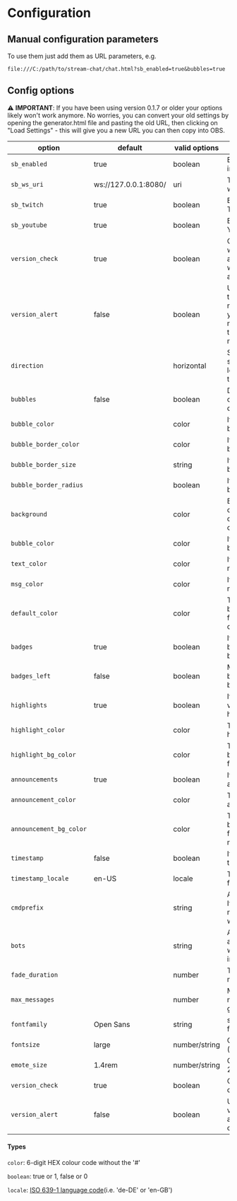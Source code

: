 # Configuration
## Manual configuration parameters

To use them just add them as URL parameters, e.g.

```
file:///C:/path/to/stream-chat/chat.html?sb_enabled=true&bubbles=true
```

## Config options

⚠️ **IMPORTANT**: If you have been using version 0.1.7 or older your options likely won't work anymore. No worries, you can convert your old settings by opening the generator.html file and pasting the old URL, then clicking on "Load Settings" - this will give you a new URL you can then copy into OBS.


| option             | default              | valid options | description                                                                                    | example                          |
|--------------------|----------------------|---------------|------------------------------------------------------------------------------------------------|----------------------------------|
| `sb_enabled`       | true                 | boolean       | Enable Streamer.Bot integration                                                                | `sb_enabled=true`                |
| `sb_ws_uri`        | ws://127.0.0.1:8080/ | uri           | The Streamer.Bot's local websocket URL                                                         | `ws_uri=ws://localhost:8080/`    |
| `sb_twitch`        | true                 | boolean       | Enable Streamer.Bot Twitch Messsages                                                           | `sb_twitch=true`                 |
| `sb_youtube`       | true                 | boolean       | Enable Streamer.Bot YouTube Messsages                                                          | `sb_youtube=true`                |
| `version_check`    | true                 | boolean       | Checks for new versions when starting the overlay and displays a warning when a new version is available | `version_check=true`   |
| `version_alert`    | false                | boolean       | Uses a popup instead of the obnoxiously large notification. CAREFUL: If you have the overlay setup more than once or reload the overlay frequently this might be a bad idea | `version_alert=true`   |
| `direction`        |                      | horizontal    | Set to "horizontal" this will scroll the text from right to left instead of bottom to top      | `direction=horizontal`           |
| `bubbles`          | false                | boolean       | Displays bubbles instead of the standard chat log display                                      | `bubbles=true`                   |
| `bubble_color`     |                      | color         | If set overrides chat bubble color                                                             | `bubble_color=00FF00`            |
| `bubble_border_color` |                   | color         | If set overrides chat bubble border color                                                             | `bubble_color=00FF00`            |
| `bubble_border_size` |                    | string        | If set overrides chat bubble border size                                                       | `bubble_border_size=2em`         |
| `bubble_border_radius` |                  | boolean       | If set overrides chat bubble border radius                                                     | `bubble_border_radius=1rem`      |
| `background`       |                      | color         | Background of the whole chat page. Careful: By default this will be overridden by OBS          | `background=000000`              |
| `bubble_color`     |                      | color         | If set overrides all chat bubble colours                                                       | `bubble_color=FF0000`            |
| `text_color`       |                      | color         | If set overrides all user name colours                                                         | `text_color=FF0000`              |
| `msg_color`        |                      | color         | If set overrides all message text colours                                                      | `msg_color=FF0000`               |
| `default_color`    |                      | color         | This sets the default background/bubble colour for users who don't have a colour set           | `default_color=FF0000`           |
| `badges`           | true                 | boolean       | If set to false this disable broadcaster/VIP/moderator badges                                  | `badges=false`                   |
| `badges_left`      | false                | boolean       | Moves broadcaster/VIP/moderator badges to the left                                             | `badges_left=true`               |
| `highlights`       | true                 | boolean       | If set to false this disables visual difference for highlighted messages                       | `highlights=false`               |
| `highlight_color`  |                      | color         | This sets the colour for highlighted messages                                                  | `highlight_color=FF0000`         |
| `highlight_bg_color` |                    | color         | This sets the background/bubble colour for highlighted messages                                | `highlight_bg_color=FF0000`      |
| `announcements`    | true                 | boolean       | If set to false this disables announcement messages                                            | `announcements=false`            |
| `announcement_color` |                    | color         | This sets the colour for announcement messages                                                 | `announcement_color=FF0000`      |
| `announcement_bg_color` |                 | color         | This sets the background/bubble colour for announcement messages                               | `announcement_bg_color=FF0000`   |
| `timestamp`        | false                | boolean       | If set to true displays the time of the message                                                | `timestamp=true`                 |
| `timestamp_locale` | en-US                | locale        | The regional setting to use for the message time                                               | `timestamp_locale=de-DE`         |
| `cmdprefix`        |                      | string        | A prefix for bot commands. If this is set, chat messages starting with this won't be displayed | `cmdprefix=!`                    |
| `bots`             |                      | string        | A comma-separated list of accounts whose messages will not be shown(case-insensitive)          | `bots=streamelements,streamlabs` |
| `fade_duration`    |                      | number        | Time in seconds until messages are removed                                                     | `fade_duration=60`               |
| `max_messages`     |                      | number        | Maximum number of messages before old ones get deleted                                         | `max_messages=10`                |
| `fontfamily`       | Open Sans            | string        | set (any locally installed) font                                                               | `fontfamily=Calibri`             |
| `fontsize`         | large                | number/string | CSS class font-size value (e.g. x-large, 2em, 22px)                                            | `fontsize=22px`                  |
| `emote_size`       | 1.4rem               | number/string | CSS class size value (e.g. 2em, 22px)                                                          | `emote_size=22px`                |
| `version_check`    | true               | boolean | Check for new stream-chat versions on startup                                                          | `version_check=false`                |
| `version_alert`       | false               | boolean | Use an alert popup for new versions(can be clicked away, but be careful, might open several windows!)                                                          | `version_alert=true`                |
#### Types

`color`: 6-digit HEX colour code without the '#'

`boolean`: true or 1, false or 0

`locale`: [ISO 639-1 language code](https://en.wikipedia.org/wiki/List_of_ISO_639-1_codes)(i.e. 'de-DE' or 'en-GB')
